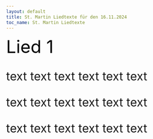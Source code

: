 ```yaml
---
layout: default
title: St. Martin Liedtexte für den 16.11.2024
toc_name: St. Martin Liedtexte
---
```


<p>
<font size=10 color=black> 
    Lied 1 
</font>
</p>


<font size=6> 
<p>
text text
text text
text text
</p>

<p>
text text
text text
text text
</p>

<p>
text text
text text
text text
</p>
</font>
